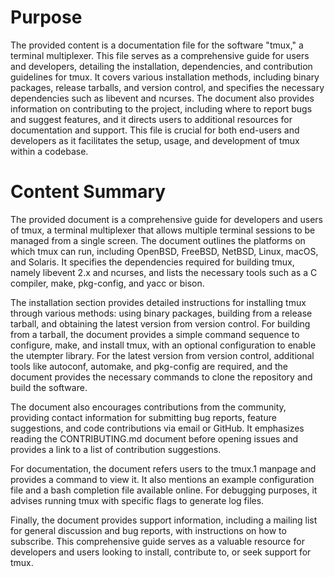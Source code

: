 # Purpose
The provided content is a documentation file for the software "tmux," a terminal multiplexer. This file serves as a comprehensive guide for users and developers, detailing the installation, dependencies, and contribution guidelines for tmux. It covers various installation methods, including binary packages, release tarballs, and version control, and specifies the necessary dependencies such as libevent and ncurses. The document also provides information on contributing to the project, including where to report bugs and suggest features, and it directs users to additional resources for documentation and support. This file is crucial for both end-users and developers as it facilitates the setup, usage, and development of tmux within a codebase.
# Content Summary
The provided document is a comprehensive guide for developers and users of tmux, a terminal multiplexer that allows multiple terminal sessions to be managed from a single screen. The document outlines the platforms on which tmux can run, including OpenBSD, FreeBSD, NetBSD, Linux, macOS, and Solaris. It specifies the dependencies required for building tmux, namely libevent 2.x and ncurses, and lists the necessary tools such as a C compiler, make, pkg-config, and yacc or bison.

The installation section provides detailed instructions for installing tmux through various methods: using binary packages, building from a release tarball, and obtaining the latest version from version control. For building from a tarball, the document provides a simple command sequence to configure, make, and install tmux, with an optional configuration to enable the utempter library. For the latest version from version control, additional tools like autoconf, automake, and pkg-config are required, and the document provides the necessary commands to clone the repository and build the software.

The document also encourages contributions from the community, providing contact information for submitting bug reports, feature suggestions, and code contributions via email or GitHub. It emphasizes reading the CONTRIBUTING.md document before opening issues and provides a link to a list of contribution suggestions.

For documentation, the document refers users to the tmux.1 manpage and provides a command to view it. It also mentions an example configuration file and a bash completion file available online. For debugging purposes, it advises running tmux with specific flags to generate log files.

Finally, the document provides support information, including a mailing list for general discussion and bug reports, with instructions on how to subscribe. This comprehensive guide serves as a valuable resource for developers and users looking to install, contribute to, or seek support for tmux.
